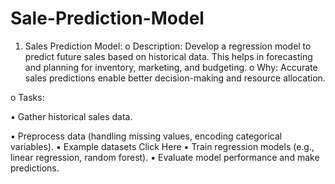 # Sale-Prediction-Model
1. Sales Prediction Model:
o Description: Develop a regression model to predict future sales based
on historical data. This helps in forecasting and planning for inventory,
marketing, and budgeting.
o Why: Accurate sales predictions enable better decision-making and
resource allocation.

o Tasks:

▪ Gather historical sales data.

▪ Preprocess data (handling missing values, encoding categorical
variables).
▪ Example datasets Click Here
▪ Train regression models (e.g., linear regression, random forest).
▪ Evaluate model performance and make predictions.
